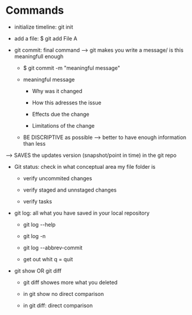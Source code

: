 # Commands

- initialize timeline: git init

- add a file: $ git add File A

- git commit: final command --> git makes you write a message/ is this meaningfull enough
  
  - $ git commit -m "meaningful message"
  
  - meaningful message
    
    - Why was it changed
    
    - How this adresses the issue
    
    - Effects due the change
    
    - Limitations of the change
  
  - BE DISCRIPTIVE as possible --> better to have enough information than less

--> SAVES the updates version (snapshot/point in time) in the git repo

- Git status: check in what conceptual area my file folder is 
  
  - verify uncommited changes
  
  - verify staged and unnstaged changes 
  
  - verify tasks 

- git log: all what you have saved in your local repository 
  
  - git log --help 
  
  - git log -n <number>
  
  - git log --abbrev-commit 
  
  - get out whit q = quit 

- git show <commit ID1> <commit ID2> OR git diff <commit ID1> <commit ID2> 
  
  - git diff showes more what you deleted 
  
  - in git show no direct comparison 
  
  - in git diff: direct comparison 
